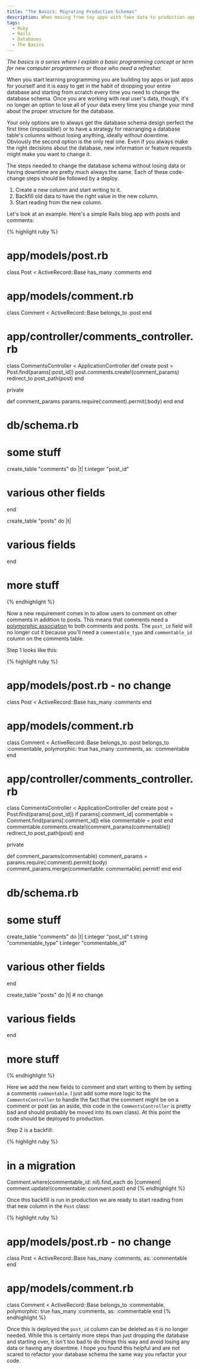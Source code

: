 ```yaml
---
title: "The Basics: Migrating Production Schemas"
description: When moving from toy apps with fake data to production apps with real data that can't be lost, it can be hard to know how to adjust your database schema. Peter explains a few simple steps to make it happen seamlessly.
tags:
  - Ruby
  - Rails
  - Databases
  - The Basics
---
```


*The basics is a series where I explain a basic programming concept or term for new computer programmers or those who need a refresher.*

When you start learning programming you are building toy apps or just apps for yourself and it is easy to get in the habit of dropping your entire database and starting from scratch every time you need to change the database schema. Once you are working with real user's data, though, it's no longer an option to lose all of your data every time you change your mind about the proper structure for the database.

Your only options are to always get the database schema design perfect the first time (impossible!) or to have a strategy for rearranging a database table's columns without losing anything, ideally without downtime. Obviously the second option is the only real one. Even if you always make the right decisions about the database, new information or feature requests might make you want to change it.

The steps needed to change the database schema without losing data or having downtime are pretty much always the same. Each of these code-change steps should be followed by a deploy.

1. Create a new column and start writing to it.
2. Backfill old data to have the right value in the new column.
3. Start reading from the new column.

Let's look at an example. Here's a simple Rails blog app with posts and comments:

{% highlight ruby %}
# app/models/post.rb
class Post < ActiveRecord::Base
  has_many :comments
end

# app/models/comment.rb
class Comment < ActiveRecord::Base
  belongs_to :post
end

# app/controller/comments_controller.rb
class CommentsController < ApplicationController
  def create
    post = Post.find(params[:post_id])
    post.comments.create!(comment_params)
    redirect_to post_path(post)
  end

  private

  def comment_params
    params.require(:comment).permit(:body)
  end
end

# db/schema.rb
# some stuff
create_table "comments" do |t|
  t.integer "post_id"
  # various other fields
end

create_table "posts" do |t|
  # various fields
end
# more stuff
{% endhighlight %}

Now a new requirement comes in to allow users to comment on other comments in addition to posts. This means that comments need a [polymorphic association](http://guides.rubyonrails.org/association_basics.html#polymorphic-associations) to both comments and posts. The `post_id` field will no longer cut it because you'll need a `commentable_type` and `commentable_id` column on the comments table.

Step 1 looks like this:

{% highlight ruby %}
# app/models/post.rb - no change
class Post < ActiveRecord::Base
  has_many :comments
end

# app/models/comment.rb
class Comment < ActiveRecord::Base
  belongs_to :post
  belongs_to :commentable, polymorphic: true
  has_many :comments, as: :commentable
end

# app/controller/comments_controller.rb
class CommentsController < ApplicationController
  def create
    post = Post.find(params[:post_id])
    if params[:comment_id]
      commentable = Comment.find(params[:comment_id])
    else
      commentable = post
    end
    commentable.comments.create!(comment_params(commentable))
    redirect_to post_path(post)
  end

  private

  def comment_params(commentable)
    comment_params = params.require(:comment).permit(:body)
    comment_params.merge(commentable: commentable).permit!
  end
end

# db/schema.rb
# some stuff
create_table "comments" do |t|
  t.integer "post_id"
  t.string "commentable_type"
  t.integer "commentable_id"
  # various other fields
end

create_table "posts" do |t| # no change
  # various fields
end
# more stuff
{% endhighlight %}

Here we add the new fields to comment and start writing to them by setting a comments `commentable`. I just add some more logic to the `CommentsController` to handle the fact that the comment might be on a comment or post (as an aside, this code in the `CommentsController` is pretty bad and should probably be moved into its own class). At this point the code should be deployed to production.

Step 2 is a backfill:

{% highlight ruby %}
# in a migration
Comment.where(commentable_id: nil).find_each do |comment|
  comment.update!(commentable: comment.post)
end
{% endhighlight %}

Once this backfill is run in production we are ready to start reading from that new column in the `Post` class:

{% highlight ruby %}
# app/models/post.rb - no change
class Post < ActiveRecord::Base
  has_many :comments, as: :commentable
end

# app/models/comment.rb
class Comment < ActiveRecord::Base
  belongs_to :commentable, polymorphic: true
  has_many :comments, as: :commentable
end
{% endhighlight %}

Once this is deployed the `post_id` column can be deleted as it is no longer needed. While this is certainly more steps than just dropping the database and starting over, it isn't too bad to do things this way and avoid losing any data or having any downtime. I hope you found this helpful and are not scared to refactor your database schema the same way you refactor your code.
